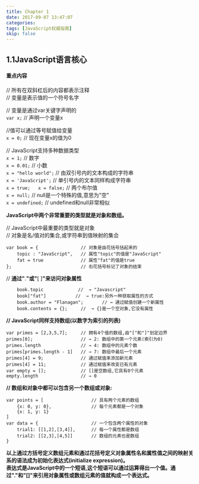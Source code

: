 ```yaml
---
title: Chapter 1
date: 2017-09-07 13:47:07
categories:
tags: [JavaScript权威指南]
skip: false
---
```

## 1.1JavaScript语言核心
#### 重点内容
//  所有在双斜杠后的内容都表示注释   
//  变量是表示值的一个符号名字  

//  变量是通过var关键字声明的   
`var x;`    //  声明一个变量x  

//值可以通过等号赋值给变量  
`x = 0;`    //  现在变量x的值为0 
 
//  JavaScript支持多种数据类型  
`x = 1;`        //  数字  
`x = 0.01;`     // 小数  
`x = "hello world";`    //  由双引号内的文本构成的字符串  
`x = 'JavaScript';`     //  单引号内的文本同样构成字符串  
`x = true;  
 x = false;`    //  两个布尔值  
`x = null;`     //  null是一个特殊的值,意思为"空"  
`x = undefined;`    //  undefined和null非常相似  


**JavaScript中两个非常重要的类型就是对象和数组。**  

//  JavaScript中最重要的类型就是对象  
//  对象是名/值对的集合,或字符串到值映射的集合
```
var book = {                // 对象是由花括号括起来的
    topic : "JavaScript",   // 属性"topic"的值是"JavaScript"
    fat = true              // 属性"fat"的值是true
};                          // 右花括号标记了对象的结束  
```
 
//  **通过"**.**"或"**[ ]**"来访问对象属性**  
```
    book.topic             //  → "Javascript"  
    book["fat"]           //  → true:另外一种获取属性的方式
    book.author = "Flanagan";       // → 通过赋值创建一个新属性
    book.contents = {};     //  → {}是一个空对象,它没有属性
```  

**//  JavaScript同样支持数组(以数字为索引的列表)**  
```
var primes = [2,3,5,7];     // 拥有4个值的数组,由"["和"]"划定边界 
primes[0];                  // → 2: 数组中的第一个元素(索引为0)
primes.length               // → 4: 数组中的元素个数
primes[primes.length - 1]   // → 7: 数组中最后一个元素
primes[4] = 9;              // 通过赋值来添加新元素
primes[4] = 11;             // 通过赋值来改变已有元素
var empty = [];             // []是空数组,它具有0个元素
empty.length                // → 0 
```

**// 数组和对象中都可以包含另一个数组或对象:**
```
var points = [                  // 具有两个元素的数组
    {x: 0, y: 0},               // 每个元素都是一个对象
    {x: 1, y: 1}
]
var data = {                    // 一个包含两个属性的对象
    trial1: [[1,2],[3,4]],      // 每一个属性都是数组
    trial2: [[2,3],[4,5]]       // 数组的元素也是数组
}
```


**以上通过方括号定义数组元素和通过花括号定义对象属性名和属性值之间的映射关系的语法成为初始化表达式(initialize expression)。  
表达式是JavaScript中的一个短语,这个短语可以通过运算得出一个值。通过"."和"[]"来引用对象属性或数组元素的值就构成一个表达式。**

